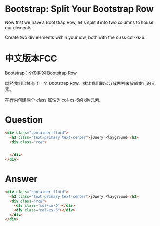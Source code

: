 # Bootstrap: Split Your Bootstrap Row
Now that we have a Bootstrap Row, let's split it into two columns to house our elements.

Create two div elements within your row, both with the class col-xs-6. 


# 中文版本FCC
Bootstrap：分割你的 Bootstrap Row

既然我们已经有了一个 Bootstrap Row，就让我们把它分成两列来放置我们的元素。

在行内创建两个 class 属性为 col-xs-6的 div元素。


# Question
```html
<div class="container-fluid">
  <h3 class="text-primary text-center">jQuery Playground</h3>
  <div class="row">


  </div>
</div>
```


# Answer
```html
<div class="container-fluid">
  <h3 class="text-primary text-center">jQuery Playground</h3>
  <div class="row">
    <div class="col-xs-6"></div>
    <div class="col-xs-6"></div>
  </div>
</div>
```
